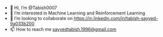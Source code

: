 - 👋 Hi, I’m @Tabish0007
- 👀 I’m interested in Machine Learning and Reinforcement Learning 
- 💞️ I’m looking to collaborate on https://in.linkedin.com/in/tabish-sayyed-9a033b200
- 📫 How to reach me sayyedtabish.1996@gmail.com

<!---
Tabish0007/Tabish0007 is a ✨ special ✨ repository because its `README.md` (this file) appears on your GitHub profile.
You can click the Preview link to take a look at your changes.
--->
